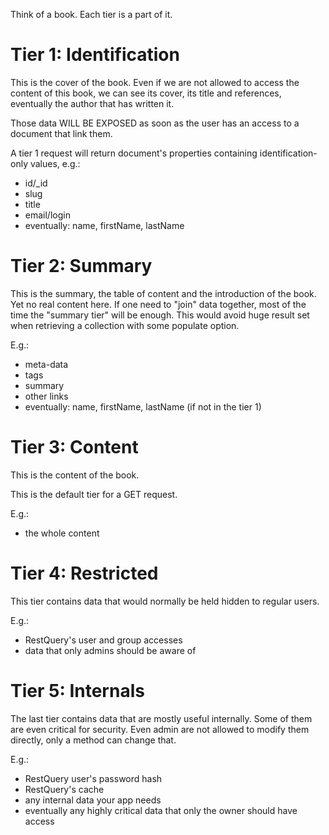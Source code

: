 


Think of a book. Each tier is a part of it.



Tier 1: Identification
======================

This is the cover of the book. Even if we are not allowed to access the content of this book, we can see its cover,
its title and references, eventually the author that has written it.

Those data WILL BE EXPOSED as soon as the user has an access to a document that link them.

A tier 1 request will return document's properties containing identification-only values, e.g.:

* id/_id
* slug
* title
* email/login
* eventually: name, firstName, lastName



Tier 2: Summary
===============

This is the summary, the table of content and the introduction of the book.
Yet no real content here.
If one need to "join" data together, most of the time the "summary tier" will be enough.
This would avoid huge result set when retrieving a collection with some populate option.

E.g.:

* meta-data
* tags
* summary
* other links
* eventually: name, firstName, lastName (if not in the tier 1)



Tier 3: Content
===============

This is the content of the book.

This is the default tier for a GET request.

E.g.:

* the whole content



Tier 4: Restricted
==================

This tier contains data that would normally be held hidden to regular users.

E.g.:

* RestQuery's user and group accesses
* data that only admins should be aware of



Tier 5: Internals
=================

The last tier contains data that are mostly useful internally.
Some of them are even critical for security.
Even admin are not allowed to modify them directly, only a method can change that.

E.g.:

* RestQuery user's password hash
* RestQuery's cache
* any internal data your app needs
* eventually any highly critical data that only the owner should have access




